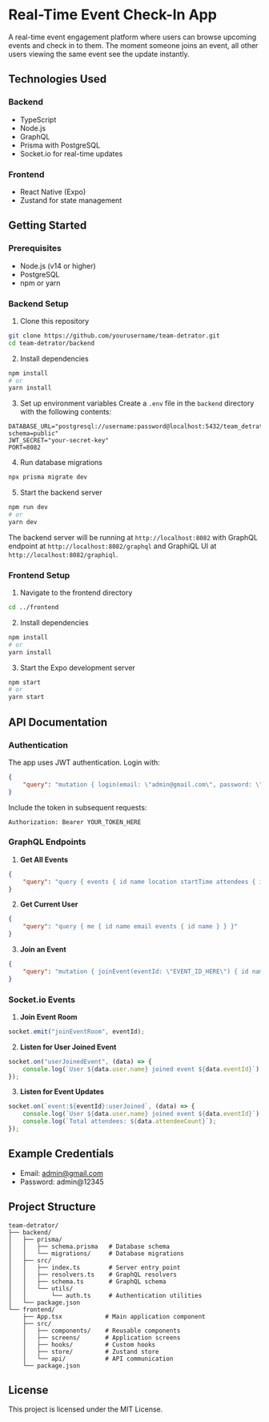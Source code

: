 # Real-Time Event Check-In App

A real-time event engagement platform where users can browse upcoming events and check in to them. The moment someone joins an event, all other users viewing the same event see the update instantly.

## Technologies Used

### Backend

-   TypeScript
-   Node.js
-   GraphQL
-   Prisma with PostgreSQL
-   Socket.io for real-time updates

### Frontend

-   React Native (Expo)
-   Zustand for state management

## Getting Started

### Prerequisites

-   Node.js (v14 or higher)
-   PostgreSQL
-   npm or yarn

### Backend Setup

1. Clone this repository

```bash
git clone https://github.com/yourusername/team-detrator.git
cd team-detrator/backend
```

2. Install dependencies

```bash
npm install
# or
yarn install
```

3. Set up environment variables
   Create a `.env` file in the `backend` directory with the following contents:

```
DATABASE_URL="postgresql://username:password@localhost:5432/team_detrator?schema=public"
JWT_SECRET="your-secret-key"
PORT=8082
```

4. Run database migrations

```bash
npx prisma migrate dev
```

5. Start the backend server

```bash
npm run dev
# or
yarn dev
```

The backend server will be running at `http://localhost:8082` with GraphQL endpoint at `http://localhost:8082/graphql` and GraphiQL UI at `http://localhost:8082/graphiql`.

### Frontend Setup

1. Navigate to the frontend directory

```bash
cd ../frontend
```

2. Install dependencies

```bash
npm install
# or
yarn install
```

3. Start the Expo development server

```bash
npm start
# or
yarn start
```

## API Documentation

### Authentication

The app uses JWT authentication. Login with:

```json
{
	"query": "mutation { login(email: \"admin@gmail.com\", password: \"admin@12345\") { token user { id name email } } }"
}
```

Include the token in subsequent requests:

```
Authorization: Bearer YOUR_TOKEN_HERE
```

### GraphQL Endpoints

1. **Get All Events**

```json
{
	"query": "query { events { id name location startTime attendees { id name email } } }"
}
```

2. **Get Current User**

```json
{
	"query": "query { me { id name email events { id name } } }"
}
```

3. **Join an Event**

```json
{
	"query": "mutation { joinEvent(eventId: \"EVENT_ID_HERE\") { id name location startTime attendees { id name email } } }"
}
```

### Socket.io Events

1. **Join Event Room**

```javascript
socket.emit("joinEventRoom", eventId);
```

2. **Listen for User Joined Event**

```javascript
socket.on("userJoinedEvent", (data) => {
	console.log(`User ${data.user.name} joined event ${data.eventId}`);
});
```

3. **Listen for Event Updates**

```javascript
socket.on(`event:${eventId}:userJoined`, (data) => {
	console.log(`User ${data.user.name} joined event ${data.eventId}`);
	console.log(`Total attendees: ${data.attendeeCount}`);
});
```

## Example Credentials

-   Email: admin@gmail.com
-   Password: admin@12345

## Project Structure

```
team-detrator/
├── backend/
│   ├── prisma/
│   │   ├── schema.prisma   # Database schema
│   │   └── migrations/     # Database migrations
│   ├── src/
│   │   ├── index.ts        # Server entry point
│   │   ├── resolvers.ts    # GraphQL resolvers
│   │   ├── schema.ts       # GraphQL schema
│   │   └── utils/
│   │       └── auth.ts     # Authentication utilities
│   └── package.json
└── frontend/
    ├── App.tsx            # Main application component
    ├── src/
    │   ├── components/    # Reusable components
    │   ├── screens/       # Application screens
    │   ├── hooks/         # Custom hooks
    │   ├── store/         # Zustand store
    │   └── api/           # API communication
    └── package.json
```

## License

This project is licensed under the MIT License.
